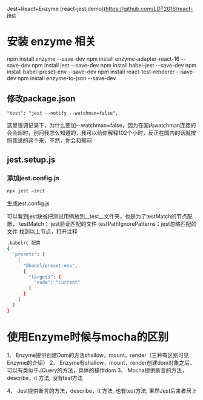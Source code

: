 Jest+React+Enzyme [react-jest demo](https://github.com/LDT2016/react-jest

# 安装 enzyme 相关

npm install enzyme --save-dev
npm install enzyme-adapter-react-16 --save-dev
npm install jest --save-dev
npm install babel-jest --save-dev
npm install babel-preset-env --save-dev
npm install react-test-renderer --save-dev 
npm install enzyme-to-json --save-dev

## 修改package.json
```
"test": "jest --notify --watchman=false",
```

这里强调记录下，为什么要加--watchman=false，因为在国内watchman连接的会会超时，别问我怎么知道的，我可以给你解释102个小时，反正在国内的话就按照我说的这个来，不然，你会和郁闷

## jest.setup.js

### 添加jest.config.js

```sh
npx jest –init
```
生成jest.config.js

可以看到jest缺省把测试用例放到__test__文件夹，也是为了testMatch的节点配置，
testMatch： jest验证匹配的文件
testPathIgnorePatterns：jest忽略匹配的文件
找到以上节点，打开注释

```sh
.babelrc 配置
{
  "presets": [
    [
      "@babel/preset-env",
      {
        "targets": {
          "node": "current"
        }
      }
    ]
  ]
}
```
 

# 使用Enzyme时候与mocha的区别
1、	Enzyme提供创建Dom的方法shallow，mount，render（三种有区别可见Enzyme的介绍）
2、	Enzyme有shallow，mount，render创建dom对象之后，可以有类似于JQuery的方法，具体的操作dom
3、	Mocha提供断言的方法，describe，it 方法, 没有test方法
 
4、	Jest提供断言的方法，describe，it 方法, 也有test方法, 果然Jest后来者居上



